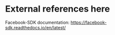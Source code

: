 # External references here

Facebook-SDK documentation:
<https://facebook-sdk.readthedocs.io/en/latest/>
